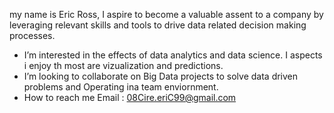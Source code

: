 my name is Eric Ross, I aspire to become a valuable assent to a company by leveraging relevant skills and tools to drive data related decision making processes. 
 
-  I’m interested in the effects of data analytics and data science. I aspects i enjoy th most are vizualization and predictions. 
-  I’m looking to collaborate on Big Data projects to solve data driven problems and Operating ina team enviornment. 
-  How to reach me 
                    Email : 08Cire.eriC99@gmail.com


